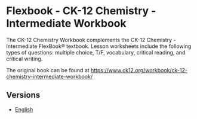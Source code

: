# Flexbook - CK-12 Chemistry - Intermediate Workbook

The CK-12 Chemistry Workbook complements the CK-12 Chemistry - Intermediate FlexBook® textbook. Lesson worksheets include the following types of questions: multiple choice, T/F, vocabulary, critical reading, and critical writing.

The original book can be found at https://www.ck12.org/workbook/ck-12-chemistry-intermediate-workbook/

## Versions

* [English](https://liascript.github.io/course/?https://raw.githubusercontent.com/LiaBooks/Flexbook-CK-12-Chemistry-Intermediate-Workbook/main/English/README.md)

